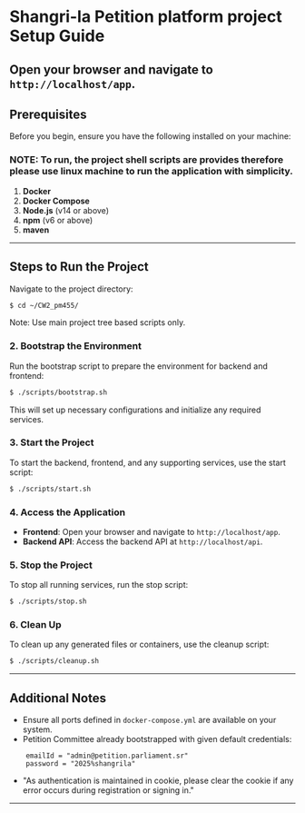 # Shangri-la Petition platform project Setup Guide

## Open your browser and navigate to `http://localhost/app`.

## Prerequisites
Before you begin, ensure you have the following installed on your machine:

### NOTE: To run, the project shell scripts are provides therefore please use linux machine to run the application with simplicity.

1. **Docker**
2. **Docker Compose**
3. **Node.js** (v14 or above)
4. **npm** (v6 or above)
5. **maven**

---

## Steps to Run the Project

Navigate to the project directory:

```bash
$ cd ~/CW2_pm455/
```

Note: Use main project tree based scripts only.

### 2. Bootstrap the Environment
Run the bootstrap script to prepare the environment for backend and frontend:

```bash
$ ./scripts/bootstrap.sh
```
This will set up necessary configurations and initialize any required services.

### 3. Start the Project
To start the backend, frontend, and any supporting services, use the start script:

```bash
$ ./scripts/start.sh
```

### 4. Access the Application
- **Frontend**: Open your browser and navigate to `http://localhost/app`.
- **Backend API**: Access the backend API at `http://localhost/api`.

### 5. Stop the Project
To stop all running services, run the stop script:

```bash
$ ./scripts/stop.sh
```

### 6. Clean Up
To clean up any generated files or containers, use the cleanup script:

```bash
$ ./scripts/cleanup.sh
```

---

## Additional Notes
- Ensure all ports defined in `docker-compose.yml` are available on your system.
- Petition Committee already bootstrapped with given default credentials:

```text
    emailId = "admin@petition.parliament.sr"
    password = "2025%shangrila"
```
- "As authentication is maintained in cookie, please clear the cookie if any error occurs during registration or signing in."
---
